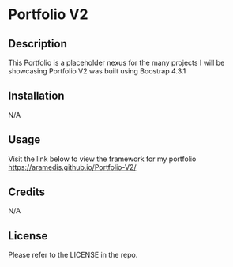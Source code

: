 # Portfolio V2

## Description

This Portfolio is a placeholder nexus for the many projects I will be showcasing
Portfolio V2 was built using Boostrap 4.3.1

## Installation

N/A

## Usage

Visit the link below to view the framework for my portfolio
https://aramedis.github.io/Portfolio-V2/

## Credits

N/A

## License

Please refer to the LICENSE in the repo.
